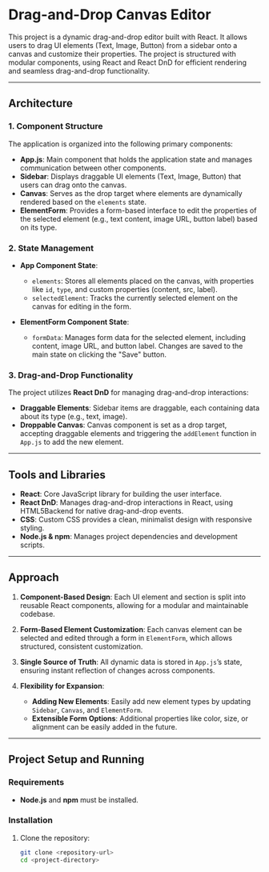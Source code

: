 # Drag-and-Drop Canvas Editor

This project is a dynamic drag-and-drop editor built with React. It allows users to drag UI elements (Text, Image, Button) from a sidebar onto a canvas and customize their properties. The project is structured with modular components, using React and React DnD for efficient rendering and seamless drag-and-drop functionality.

---

## Architecture

### 1. Component Structure

The application is organized into the following primary components:

- **App.js**: Main component that holds the application state and manages communication between other components.
- **Sidebar**: Displays draggable UI elements (Text, Image, Button) that users can drag onto the canvas.
- **Canvas**: Serves as the drop target where elements are dynamically rendered based on the `elements` state.
- **ElementForm**: Provides a form-based interface to edit the properties of the selected element (e.g., text content, image URL, button label) based on its type.

### 2. State Management

- **App Component State**:
  - `elements`: Stores all elements placed on the canvas, with properties like `id`, `type`, and custom properties (content, src, label).
  - `selectedElement`: Tracks the currently selected element on the canvas for editing in the form.
  
- **ElementForm Component State**:
  - `formData`: Manages form data for the selected element, including content, image URL, and button label. Changes are saved to the main state on clicking the "Save" button.

### 3. Drag-and-Drop Functionality

The project utilizes **React DnD** for managing drag-and-drop interactions:

- **Draggable Elements**: Sidebar items are draggable, each containing data about its type (e.g., text, image).
- **Droppable Canvas**: Canvas component is set as a drop target, accepting draggable elements and triggering the `addElement` function in `App.js` to add the new element.

---

## Tools and Libraries

- **React**: Core JavaScript library for building the user interface.
- **React DnD**: Manages drag-and-drop interactions in React, using HTML5Backend for native drag-and-drop events.
- **CSS**: Custom CSS provides a clean, minimalist design with responsive styling.
- **Node.js & npm**: Manages project dependencies and development scripts.

---

## Approach

1. **Component-Based Design**: Each UI element and section is split into reusable React components, allowing for a modular and maintainable codebase.
  
2. **Form-Based Element Customization**: Each canvas element can be selected and edited through a form in `ElementForm`, which allows structured, consistent customization.

3. **Single Source of Truth**: All dynamic data is stored in `App.js`’s state, ensuring instant reflection of changes across components.

4. **Flexibility for Expansion**:
   - **Adding New Elements**: Easily add new element types by updating `Sidebar`, `Canvas`, and `ElementForm`.
   - **Extensible Form Options**: Additional properties like color, size, or alignment can be easily added in the future.

---

## Project Setup and Running

### Requirements
- **Node.js** and **npm** must be installed.

### Installation

1. Clone the repository:

   ```bash
   git clone <repository-url>
   cd <project-directory>
